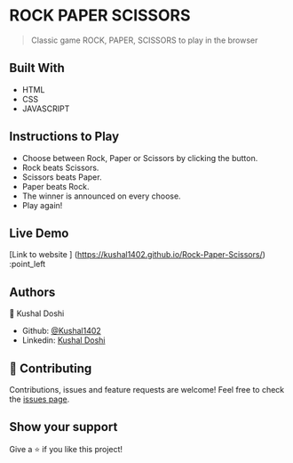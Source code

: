 # ROCK PAPER SCISSORS

> Classic game ROCK, PAPER, SCISSORS to play in the browser

## Built With

- HTML
- CSS
- JAVASCRIPT

## Instructions to Play 

- Choose between Rock, Paper or Scissors by clicking the button.
- Rock beats Scissors.
- Scissors beats Paper.
- Paper beats Rock.
- The winner is announced on every choose.
- Play again!

## Live Demo 

[Link to website ] (https://kushal1402.github.io/Rock-Paper-Scissors/) :point_left

## Authors

👤 Kushal Doshi
- Github: [@Kushal1402](https://github.com/Kushal1402)
- Linkedin: [Kushal Doshi](https://www.linkedin.com/in/kushaldoshi1402)

## 🤝 Contributing

Contributions, issues and feature requests are welcome!
Feel free to check the [issues page](https://github.com/Kushal1402/Rock-Paper-Scissors/issues).

## Show your support

Give a ⭐️ if you like this project!
